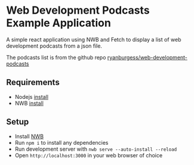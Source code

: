 # Web Development Podcasts Example Application
A simple react application using NWB and Fetch to display a list of web
development podcasts from a json file.

The podcasts list is from the github repo [ryanburgess/web-development-podcasts](https://github.com/ryanburgess/web-development-podcasts/blob/master/podcasts.json)

## Requirements
- Nodejs [install](https://nodejs.org)
- NWB [install](https://github.com/insin/nwb)

## Setup
- Install [NWB](https://github.com/insin/nwb)
- Run `npm i` to install any dependencies
- Run development server with `nwb serve --auto-install --reload`
- Open `http://localhost:3000` in your web browser of choice
